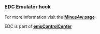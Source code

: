 ### EDC Emulator hook

For more information visit the [**Minus4w page**](https://github.com/PhoenixInteractiveNL/edc-masterhook/wiki/Emulator-minus4#menu)

EDC is part of [**emuControlCenter**](https://github.com/PhoenixInteractiveNL/emuControlCenter/wiki)
